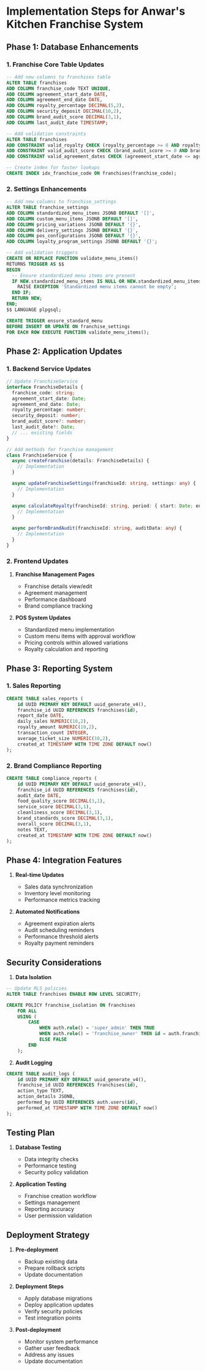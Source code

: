 # Implementation Steps for Anwar's Kitchen Franchise System

## Phase 1: Database Enhancements

### 1. Franchise Core Table Updates
```sql
-- Add new columns to franchises table
ALTER TABLE franchises
ADD COLUMN franchise_code TEXT UNIQUE,
ADD COLUMN agreement_start_date DATE,
ADD COLUMN agreement_end_date DATE,
ADD COLUMN royalty_percentage DECIMAL(5,2),
ADD COLUMN security_deposit DECIMAL(10,2),
ADD COLUMN brand_audit_score DECIMAL(3,1),
ADD COLUMN last_audit_date TIMESTAMP;

-- Add validation constraints
ALTER TABLE franchises
ADD CONSTRAINT valid_royalty CHECK (royalty_percentage >= 0 AND royalty_percentage <= 100),
ADD CONSTRAINT valid_audit_score CHECK (brand_audit_score >= 0 AND brand_audit_score <= 10),
ADD CONSTRAINT valid_agreement_dates CHECK (agreement_start_date <= agreement_end_date);

-- Create index for faster lookups
CREATE INDEX idx_franchise_code ON franchises(franchise_code);
```

### 2. Settings Enhancements
```sql
-- Add new columns to franchise_settings
ALTER TABLE franchise_settings
ADD COLUMN standardized_menu_items JSONB DEFAULT '[]',
ADD COLUMN custom_menu_items JSONB DEFAULT '[]',
ADD COLUMN pricing_variations JSONB DEFAULT '{}',
ADD COLUMN delivery_settings JSONB DEFAULT '{}',
ADD COLUMN pos_configurations JSONB DEFAULT '{}',
ADD COLUMN loyalty_program_settings JSONB DEFAULT '{}';

-- Add validation triggers
CREATE OR REPLACE FUNCTION validate_menu_items()
RETURNS TRIGGER AS $$
BEGIN
  -- Ensure standardized menu items are present
  IF NEW.standardized_menu_items IS NULL OR NEW.standardized_menu_items::text = '[]' THEN
    RAISE EXCEPTION 'Standardized menu items cannot be empty';
  END IF;
  RETURN NEW;
END;
$$ LANGUAGE plpgsql;

CREATE TRIGGER ensure_standard_menu
BEFORE INSERT OR UPDATE ON franchise_settings
FOR EACH ROW EXECUTE FUNCTION validate_menu_items();
```

## Phase 2: Application Updates

### 1. Backend Service Updates

```typescript
// Update FranchiseService
interface FranchiseDetails {
  franchise_code: string;
  agreement_start_date: Date;
  agreement_end_date: Date;
  royalty_percentage: number;
  security_deposit: number;
  brand_audit_score?: number;
  last_audit_date?: Date;
  // ... existing fields
}

// Add methods for franchise management
class FranchiseService {
  async createFranchise(details: FranchiseDetails) {
    // Implementation
  }

  async updateFranchiseSettings(franchiseId: string, settings: any) {
    // Implementation
  }

  async calculateRoyalty(franchiseId: string, period: { start: Date; end: Date }) {
    // Implementation
  }

  async performBrandAudit(franchiseId: string, auditData: any) {
    // Implementation
  }
}
```

### 2. Frontend Updates

1. **Franchise Management Pages**
   - Franchise details view/edit
   - Agreement management
   - Performance dashboard
   - Brand compliance tracking

2. **POS System Updates**
   - Standardized menu implementation
   - Custom menu items with approval workflow
   - Pricing controls within allowed variations
   - Royalty calculation and reporting

## Phase 3: Reporting System

### 1. Sales Reporting
```sql
CREATE TABLE sales_reports (
    id UUID PRIMARY KEY DEFAULT uuid_generate_v4(),
    franchise_id UUID REFERENCES franchises(id),
    report_date DATE,
    daily_sales NUMERIC(10,2),
    royalty_amount NUMERIC(10,2),
    transaction_count INTEGER,
    average_ticket_size NUMERIC(10,2),
    created_at TIMESTAMP WITH TIME ZONE DEFAULT now()
);
```

### 2. Brand Compliance Reporting
```sql
CREATE TABLE compliance_reports (
    id UUID PRIMARY KEY DEFAULT uuid_generate_v4(),
    franchise_id UUID REFERENCES franchises(id),
    audit_date DATE,
    food_quality_score DECIMAL(3,1),
    service_score DECIMAL(3,1),
    cleanliness_score DECIMAL(3,1),
    brand_standards_score DECIMAL(3,1),
    overall_score DECIMAL(3,1),
    notes TEXT,
    created_at TIMESTAMP WITH TIME ZONE DEFAULT now()
);
```

## Phase 4: Integration Features

1. **Real-time Updates**
   - Sales data synchronization
   - Inventory level monitoring
   - Performance metrics tracking

2. **Automated Notifications**
   - Agreement expiration alerts
   - Audit scheduling reminders
   - Performance threshold alerts
   - Royalty payment reminders

## Security Considerations

1. **Data Isolation**
```sql
-- Update RLS policies
ALTER TABLE franchises ENABLE ROW LEVEL SECURITY;

CREATE POLICY franchise_isolation ON franchises
    FOR ALL
    USING (
        CASE 
            WHEN auth.role() = 'super_admin' THEN TRUE
            WHEN auth.role() = 'franchise_owner' THEN id = auth.franchise_id()
            ELSE FALSE
        END
    );
```

2. **Audit Logging**
```sql
CREATE TABLE audit_logs (
    id UUID PRIMARY KEY DEFAULT uuid_generate_v4(),
    franchise_id UUID REFERENCES franchises(id),
    action_type TEXT,
    action_details JSONB,
    performed_by UUID REFERENCES auth.users(id),
    performed_at TIMESTAMP WITH TIME ZONE DEFAULT now()
);
```

## Testing Plan

1. **Database Testing**
   - Data integrity checks
   - Performance testing
   - Security policy validation

2. **Application Testing**
   - Franchise creation workflow
   - Settings management
   - Reporting accuracy
   - User permission validation

## Deployment Strategy

1. **Pre-deployment**
   - Backup existing data
   - Prepare rollback scripts
   - Update documentation

2. **Deployment Steps**
   - Apply database migrations
   - Deploy application updates
   - Verify security policies
   - Test integration points

3. **Post-deployment**
   - Monitor system performance
   - Gather user feedback
   - Address any issues
   - Update documentation